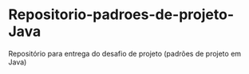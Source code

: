 # Repositorio-padroes-de-projeto-Java
Repositório para entrega do desafio de projeto (padrões de projeto em Java)
